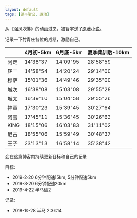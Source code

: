 ```yaml
---
layout: default
tags: [读书笔记, 运动]
---
```


从《强风吹拂》的动画过来，被智宇送了[原著小说](https://book.douban.com/subject/26210487/)。

记录一下竹青庄各位的成绩，激励自己。

|      | 4月初-5km | 6月底-5km | 夏季集训后-10km |
| :--- | :-------- | :-------- | :-------------- |
| 阿走 | 14'38"37  | 14'09"95  | 28'58"59        |
| 灰二 | 14'58"54  | 14'20"24  | 29'14"00        |
| 穆萨 | 15'01"36  | 14'49"46  | 29'35"00        |
| 城次 | 16'38"08  | 15'03"08  | 29'55"28        |
| 城太 | 16'39"10  | 15'04"58  | 29'55"26        |
| 神童 | 17'30"23  | 15'39"45  | 30'27"64        |
| 阿雪 | 17'45"11  | 15'36"45  | 30'26"63        |
| KING | 18'15"06  | 16'03"83  | 31'11"02        |
| 尼古 | 18'55"06  | 15'59"49  | 30'48"37        |
| 王子 | 33'13"13  | 16'58"14  | 35'38"42        |

会在这篇博客内持续更新目标和自己的记录

目标:
- 2019-2-20 6分钟配速15km, 5分钟配速5km
- 2019-3-20 6分钟配速20km
- 2019-4-22 半马破2

记录:
- 2018-10-28 半马 2:36:14
